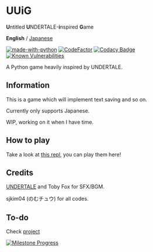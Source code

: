 # UUiG

**U**ntitled **U**NDERTALE-**i**nspired **G**ame

**English** / [Japanese](README-ja.md)

[![made-with-python](https://img.shields.io/badge/Made%20with-Python-1f425f.svg)](https://www.python.org/)
[![CodeFactor](https://www.codefactor.io/repository/github/sjkim04/uuig/badge)](https://www.codefactor.io/repository/github/sjkim04/uuig)
[![Codacy Badge](https://app.codacy.com/project/badge/Grade/e75e8650e403455da9e3380f101d2af6)](https://www.codacy.com/gh/sjkim04/uuig/dashboard?utm_source=github.com&amp;utm_medium=referral&amp;utm_content=sjkim04/uuig&amp;utm_campaign=Badge_Grade)
[![Known Vulnerabilities](https://snyk.io/test/github/sjkim04/uuig/badge.svg)](https://snyk.io/test/github/sjkim04/uuig)

A Python game heavily inspired by UNDERTALE.

## Information

This is a game which will implement text saving and so on.

Currently only supports Japanese.

WIP, working on it when I have time.

## How to play

Take a look at [this repl](https://replit.com/@SungjuneKim/uuig), you can play them here!

## Credits

[UNDERTALE](https://undertale.com) and Toby Fox for SFX/BGM.

sjkim04 (のむチュウ) for all codes.

## To-do

Check [project][p2]

[![Milestone Progress](https://img.shields.io/github/milestones/progress/sjkim04/uuig/1)](https://github.com/sjkim04/uuig/milestone/1)

[p2]: /../../projects/2
